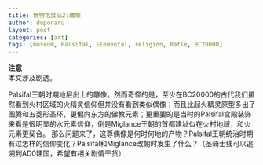```yaml
---
title: 博物馆展品2:雕像
author: duponaru
layout: post
categories: [art]
tags: [museum, Palsifal, Elemental, religion, Ratle, BC20000]
---
```


**注意**  
本文涉及剧透。  


Palsifal王朝时期地层出土的雕像。然而奇怪的是，至少在BC20000的古代我们虽然看到火村区域的火精灵信仰但并没有看到类似偶像；而且比起火精灵原型多出了图腾和五菱形圣环，更偏向东方的佛教元素；更重要的是当时的Palsifal宫殿装饰来看是很明显的水元素信仰，倒是Miglance王朝的首都建址似在火村地域，和火元素更契合。
那么问题来了，这尊偶像是何时何地的产物？Palsifal王朝统治时期有过怎样的信仰变化？Palsifal和Miglance改朝时发生了什么？（圣骑士线可以追溯到AD0建国，希望有相关剧情干货）  

<span class="image centered"><img src="{{ '/assets/post_img/2019-12-23/statue.jpg' | relative_url }}" alt="" /></span>  

